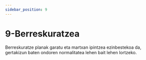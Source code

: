 ```yaml
---
sidebar_position: 9
---
```


# 9-Berreskuratzea

Berreskuratze planak garatu eta martxan ipintzea ezinbestekoa da, gertakizun baten ondoren normalitatea lehen bait lehen lortzeko.